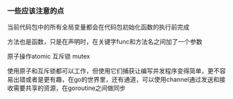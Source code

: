 ### 一些应该注意的点

当前代码包中的所有全局变量都会在代码包初始化函数的执行前完成

方法也是函数，只是在声明时，在关键字func和方法名之间加了一个参数

原子操作atomic
互斥锁 mutex

使用原子和互斥锁都可以工作，但使用它们捕获让编写并发程序变得简单，更不容易出错或者是更有趣，在go的世界里，还有通道，可以使用channel通过发送和接收需要共享的资源，在goroutine之间做同步


